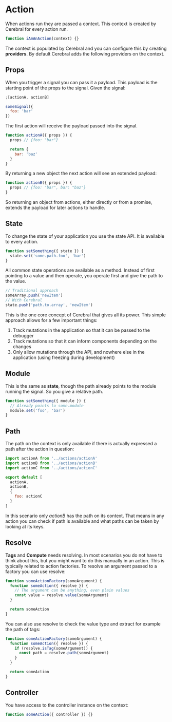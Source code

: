 # Action

When actions run they are passed a context. This context is created by Cerebral for every action run.

```js
function iAmAnAction(context) {}
```

The context is populated by Cerebral and you can configure this by creating **providers**. By default Cerebral adds the following providers on the context.

## Props

When you trigger a signal you can pass it a payload. This payload is the starting point of the props to the signal. Given the signal:

```js
;[actionA, actionB]
```

```js
someSignal({
  foo: 'bar'
})
```

The first action will receive the payload passed into the signal.

```js
function actionA({ props }) {
  props // {foo: "bar"}

  return {
    bar: 'baz'
  }
}
```

By returning a new object the next action will see an extended payload:

```js
function actionB({ props }) {
  props // {foo: "bar", bar: "baz"}
}
```

So returning an object from actions, either directly or from a promise, extends the payload for later actions to handle.

## State

To change the state of your application you use the state API. It is available to every action.

```js
function setSomething({ state }) {
  state.set('some.path.foo', 'bar')
}
```

All common state operations are available as a method. Instead of first pointing to a value and then operate, you operate first and give the path to the value.

```js
// Traditional approach
someArray.push('newItem')
// With Cerebral
state.push('path.to.array', 'newItem')
```

This is the one core concept of Cerebral that gives all its power. This simple approach allows for a few important things:

1.  Track mutations in the application so that it can be passed to the debugger
2.  Track mutations so that it can inform components depending on the changes
3.  Only allow mutations through the API, and nowhere else in the application (using freezing during development)

## Module

This is the same as **state**, though the path already points to the module running the signal. So you give a relative path.

```js
function setSomething({ module }) {
  // Already points to some.module
  module.set('foo', 'bar')
}
```

## Path

The path on the context is only available if there is actually expressed a path after the action in question:

```js
import actionA from '../actions/actionA'
import actionB from '../actions/actionB'
import actionC from '../actions/actionC'

export default [
  actionA,
  actionB,
  {
    foo: actionC
  }
]
```

In this scenario only _actionB_ has the path on its context. That means in any action you can check if path is available and what paths can be taken by looking at its keys.

## Resolve

**Tags** and **Compute** needs resolving. In most scenarios you do not have to think about this, but you might want to do this manually in an action. This is typically related to action factories. To resolve an argument passed to a factory you can use resolve:

```js
function someActionFactory(someArgument) {
  function someAction({ resolve }) {
    // The argument can be anything, even plain values
    const value = resolve.value(someArgument)
  }

  return someAction
}
```

You can also use resolve to check the value type and extract for example the path of tags:

```js
function someActionFactory(someArgument) {
  function someAction({ resolve }) {
    if (resolve.isTag(someArgument)) {
      const path = resolve.path(someArgument)
    }
  }

  return someAction
}
```

## Controller

You have access to the controller instance on the context:

```js
function someAction({ controller }) {}
```
